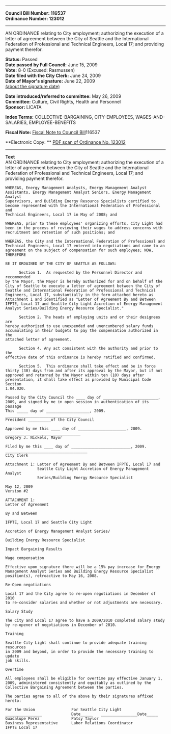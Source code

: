 * * * * *  
  
**Council Bill Number: [](#h0)[](#h2)116537**   
**Ordinance Number: 123012**  
  
* * * * *  
  
AN ORDINANCE relating to City employment; authorizing the execution of a letter of agreement between the City of Seattle and the International Federation of Professional and Technical Engineers, Local 17; and providing payment therefor.  
  
**Status:** Passed   
**Date passed by Full Council:** June 15, 2009   
**Vote:** 8-0 (Excused: Rasmussen)   
**Date filed with the City Clerk:** June 24, 2009   
**Date of Mayor's signature:** June 22, 2009   
[(about the signature date)](/~public/approvaldate.htm)   
  
  
**Date introduced/referred to committee:** May 26, 2009   
**Committee:** Culture, Civil Rights, Health and Personnel   
**Sponsor:** LICATA   
  
**Index Terms:** COLLECTIVE-BARGAINING, CITY-EMPLOYEES, WAGES-AND-SALARIES, EMPLOYEE-BENEFITS  
  
**Fiscal Note:** [Fiscal Note to Council Bill](http://clerk.seattle.gov/~public/fnote/116537.htm)[](#h1)[](#h3)116537  
  
**Electronic Copy: ** [PDF scan of Ordinance No. 123012](/~archives/Ordinances/Ord_123012.pdf)  
  
* * * * *  
  
**Text**  
    AN ORDINANCE relating to City employment; authorizing the execution of a  
    letter of agreement between the City of Seattle and the International  
    Federation of Professional and Technical Engineers, Local 17; and  
    providing payment therefor.  
  
    WHEREAS, Energy Management Analysts, Energy Management Analyst  
    Assistants, Energy Management Analyst Seniors, Energy Management Analyst  
    Supervisors, and Building Energy Resource Specialists certified to  
    become represented with the International Federation of Professional and  
    Technical Engineers, Local 17 in May of 2008; and  
  
    WHEREAS, prior to these employees' organizing efforts, City Light had  
    been in the process of reviewing their wages to address concerns with  
    recruitment and retention of such positions; and  
  
    WHEREAS, the City and the International Federation of Professional and  
    Technical Engineers, Local 17 entered into negotiations and came to an  
    agreement on the subject of compensation for such employees; NOW,  
    THEREFORE  
  
    BE IT ORDAINED BY THE CITY OF SEATTLE AS FOLLOWS:  
  
          Section 1.  As requested by the Personnel Director and recommended  
    by the Mayor, the Mayor is hereby authorized for and on behalf of the  
    City of Seattle to execute a letter of agreement between the City of  
    Seattle and International Federation of Professional and Technical  
    Engineers, Local 17, substantially in the form attached hereto as  
    Attachment 1 and identified as "Letter of Agreement By and Between  
    IFPTE, Local 17 and Seattle City Light Accretion of Energy Management  
    Analyst Series/Building Energy Resource Specialist."  
  
          Section 2. The heads of employing units and or their designees are  
    hereby authorized to use unexpended and unencumbered salary funds  
    accumulating in their budgets to pay the compensation authorized in the  
    attached letter of agreement.  
  
          Section 4. Any act consistent with the authority and prior to the  
    effective date of this ordinance is hereby ratified and confirmed.  
  
          Section 5.  This ordinance shall take effect and be in force  
    thirty (30) days from and after its approval by the Mayor, but if not  
    approved and returned by the Mayor within ten (10) days after  
    presentation, it shall take effect as provided by Municipal Code Section  
    1.04.020.  
  
    Passed by the City Council the ____ day of ________________________,  
    2009, and signed by me in open session in authentication of its passage  
    This _____ day of ___________________, 2009.  
    _________________________________  
    President __________of the City Council  
  
    Approved by me this ____ day of _____________________, 2009.  
    _________________________________  
    Gregory J. Nickels, Mayor  
  
    Filed by me this ____ day of __________________________, 2009.  
    ____________________________________  
    City Clerk  
  
    Attachment 1: Letter of Agreement By and Between IFPTE, Local 17 and  
                  Seattle City Light Accretion of Energy Management Analyst  
                  Series/Building Energy Resource Specialist  
  
    May 12, 2009  
    Version #2  
  
    ATTACHMENT 1:  
    Letter of Agreement  
  
    By and Between  
  
    IFPTE, Local 17 and Seattle City Light  
  
    Accretion of Energy Management Analyst Series/  
  
    Building Energy Resource Specialist  
  
    Impact Bargaining Results  
  
    Wage compensation  
  
    Effective upon signature there will be a 15% pay increase for Energy  
    Management Analyst Series and Building Energy Resource Specialist  
    position(s), retroactive to May 16, 2008.  
  
    Re-Open negotiations  
  
    Local 17 and the City agree to re-open negotiations in December of 2010  
    to re-consider salaries and whether or not adjustments are necessary.  
  
    Salary Study  
  
    The City and Local 17 agree to have a 2009/2010 completed salary study  
    by re-opener of negotiations in December of 2010.  
  
    Training  
  
    Seattle City Light shall continue to provide adequate training resources  
    in 2009 and beyond, in order to provide the necessary training to update  
    job skills.  
  
    Overtime  
  
    All employees shall be eligible for overtime pay effective January 1,  
    2009, administered consistently and equitably as outlined by the  
    Collective Bargaining Agreement between the parties.  
  
    The parties agree to all of the above by their signatures affixed  
    hereto:  
  
    For the Union                For Seattle City Light  
    ________________             Date_____    ________________Date_____  
    Guadalupe Perez              Patsy Taylor  
    Business Representative      Labor Relations Coordinator  
    IFPTE Local 17  
